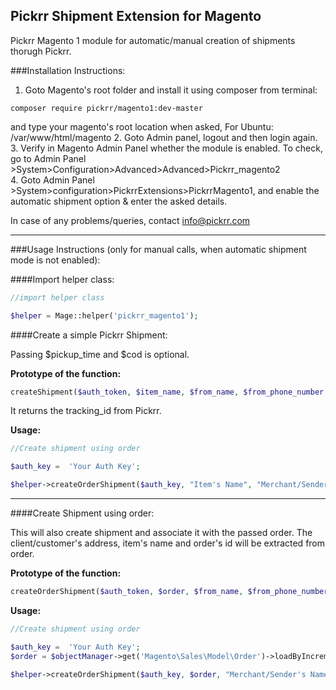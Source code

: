 ## Pickrr Shipment Extension for Magento

Pickrr Magento 1 module for automatic/manual creation of shipments thorugh Pickrr.

###Installation Instructions:

1. Goto Magento's root folder and install it using composer from terminal:
 ```
 composer require pickrr/magento1:dev-master
 ```
  and type your magento's root location when asked,
  For Ubuntu: /var/www/html/magento
2. Goto Admin panel, logout and then login again.
3. Verify in Magento Admin Panel whether the module is enabled. To check, go to Admin Panel >System>Configuration>Advanced>Advanced>Pickrr_magento2 <br>
4. Goto Admin Panel >System>configuration>PickrrExtensions>PickrrMagento1, and enable the automatic shipment option & enter the asked details.

In case of any problems/queries, contact info@pickrr.com

---

###Usage Instructions (only for manual calls, when automatic shipment mode is not enabled):

####Import helper class:

```php
//import helper class

$helper = Mage::helper('pickrr_magento1');

```

####Create a simple Pickrr Shipment:

Passing $pickup_time and $cod is optional.

**Prototype of the function:**
```php
createShipment($auth_token, $item_name, $from_name, $from_phone_number, $from_pincode, $from_address, $to_name, $to_phone_number, $to_pincode, $to_address, $cod=0.0, $pickup_time='NULL');
```

It returns the tracking_id from Pickrr.

**Usage:**
```php
//Create shipment using order

$auth_key =  'Your Auth Key';

$helper->createOrderShipment($auth_key, "Item's Name", "Merchant/Sender's Name", "Merchant/Sender's Phone", 'Pickup Address Pin', 'Pickup Address', 300.0, '2016-06-17 17:00');
```

---

####Create Shipment using order:

This will also create shipment and associate it with the passed order. The client/customer's address, item's name and order's id will be extracted from order.

**Prototype of the function:**
```php
createOrderShipment($auth_token, $order, $from_name, $from_phone_number, $from_pincode, $from_address, $cod=0.0, $pickup_time='NULL');

```

**Usage:**
```php
//Create shipment using order

$auth_key =  'Your Auth Key';
$order = $objectManager->get('Magento\Sales\Model\Order')->loadByIncrementId('100000094');

$helper->createOrderShipment($auth_key, $order, "Merchant/Sender's Name", "Merchant/Sender's Phone", 'Pickup Address Pin', 'Pickup Address', 300.0, '2016-06-17 17:00');
```
